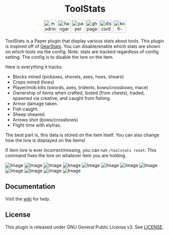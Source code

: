 <h1 align="center">ToolStats</h1>

<p align="center">
	<a href="https://modrinth.com/plugin/toolstats"><img alt="modrinth" height="40" src="https://cdn.jsdelivr.net/npm/@intergrav/devins-badges@3/assets/compact/available/modrinth_vector.svg"></a>
	<a href="https://hangar.papermc.io/hyperdefined/ToolStats"><img alt="hangar" height="40" src="https://cdn.jsdelivr.net/npm/@intergrav/devins-badges@3/assets/compact/available/hangar_vector.svg"></a>
	<a href="https://papermc.io/git"><img alt="paper" height="40" src="https://cdn.jsdelivr.net/npm/@intergrav/devins-badges@3/assets/compact/supported/paper_vector.svg"></a>
	<a href="https://github.com/hyperdefined/ToolStats/wiki"><img alt="ghpages" height="40" src="https://cdn.jsdelivr.net/npm/@intergrav/devins-badges@3/assets/compact/documentation/ghpages_vector.svg"></a>
	<a href="https://discord.gg/rJuQXVcJz8"><img alt="discord-singular" height="40" src="https://cdn.jsdelivr.net/npm/@intergrav/devins-badges@3/assets/compact/social/discord-singular_vector.svg"></a>
	<a href="https://ko-fi.com/hyperdefined"><img alt="kofi-singular" height="40" src="https://cdn.jsdelivr.net/npm/@intergrav/devins-badges@3/assets/compact/donate/kofi-singular_vector.svg"></a>
</p>

ToolStats is a Paper plugin that display various stats about tools. This plugin is inspired off of [GearStats](https://www.spigotmc.org/resources/gearstats.12960/). You can disable/enable which stats are shown on which tools via the config. Note: stats are tracked regardless of config setting. The config is to disable the lore on the item.

Here is everything it tracks:
* Blocks mined (pickaxes, shovels, axes, hoes, shears)
* Crops mined (hoes)
* Player/mob kills (swords, axes, tridents, bows/crossbows, mace)
* Ownership of items when crafted, looted (from chests), traded, spawned via creative, and caught from fishing.
* Armor damage taken.
* Fish caught.
* Sheep sheared.
* Arrows shot (bows/crossbows)
* Flight time with elytras.

The best part is, this data is stored on the item itself. You can also change how the lore is displayed on the items!

If item lore is ever incorrect/missing, you can run `/toolstats reset`. This command fixes the lore on whatever item you are holding.

![Image](https://raw.githubusercontent.com/hyperdefined/ToolStats/master/images/image.png)
![Image](https://raw.githubusercontent.com/hyperdefined/ToolStats/master/images/image2.png)
![Image](https://raw.githubusercontent.com/hyperdefined/ToolStats/master/images/image3.png)
![Image](https://raw.githubusercontent.com/hyperdefined/ToolStats/master/images/image4.png)
![Image](https://raw.githubusercontent.com/hyperdefined/ToolStats/master/images/image5.png)
![Image](https://raw.githubusercontent.com/hyperdefined/ToolStats/master/images/image6.png)
![Image](https://raw.githubusercontent.com/hyperdefined/ToolStats/master/images/image7.png)
![Image](https://raw.githubusercontent.com/hyperdefined/ToolStats/master/images/image8.png)
![Image](https://raw.githubusercontent.com/hyperdefined/ToolStats/master/images/image9.png)
![Image](https://raw.githubusercontent.com/hyperdefined/ToolStats/master/images/image10.png)
![Image](https://raw.githubusercontent.com/hyperdefined/ToolStats/master/images/image11.png)
![Image](https://raw.githubusercontent.com/hyperdefined/ToolStats/master/images/image12.png)

## Documentation
Visit the [wiki](https://github.com/hyperdefined/ToolStats/wiki) for help.

## License
This plugin is released under GNU General Public License v3. See [LICENSE](https://github.com/hyperdefined/ToolStats/blob/master/LICENSE).